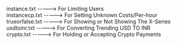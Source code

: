 instance.txt -----> For Limiting Users<br>
instancecp.txt -----> For Setting Unknown Costs/Per-hour<br>
trueorfalse.txt -----> For Showing or Not Showing The X-Series<br>
usdtoinr.txt -----> For Converting Trending USD TO INR<br>
crypto.txt -----> For Holding or Accepting Crypto Payments
